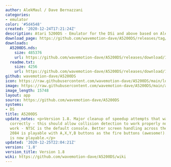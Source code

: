 ```yaml
---
author: AlekMaul / Dave Bernazzani
categories:
- emulator
color: '#5d4548'
created: '2020-12-24T17:21:24Z'
description: Atari 5200DS - Emulator for the DSi and above based on Alekmaul's work
download_page: https://github.com/wavemotion-dave/A5200DS/releases/tag/1.8
downloads:
  A5200DS.nds:
    size: 485376
    url: https://github.com/wavemotion-dave/A5200DS/releases/download/1.8/A5200DS.nds
  readme.txt:
    size: 4256
    url: https://github.com/wavemotion-dave/A5200DS/releases/download/1.8/readme.txt
github: wavemotion-dave/A5200DS
icon: https://raw.githubusercontent.com/wavemotion-dave/A5200DS/main/logo.bmp
image: https://raw.githubusercontent.com/wavemotion-dave/A5200DS/main/arm9/gfx/bgTop.png
image_length: 15748
layout: app
source: https://github.com/wavemotion-dave/A5200DS
systems:
- DS
title: A5200DS
update_notes: <p>Version 1.8. Major cleanup of speedup attempts that wasn't working
  correctly - this should allow collision detection to work properly now. More games
  work - NTSC is the default console. Better screen handling across the board. Robotron
  2084 is playable with A,X,Y,B buttons as the fire buttons (awesome!). Zone Ranger
  is now playable.</p>
updated: '2020-12-25T22:04:21Z'
version: '1.8'
version_title: Version 1.8
wiki: https://github.com/wavemotion-dave/A5200DS/wiki
---
```

